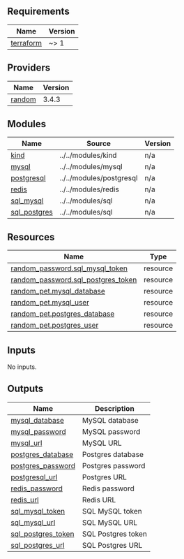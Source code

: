 <!-- BEGIN_TF_DOCS -->
## Requirements

| Name | Version |
|------|---------|
| <a name="requirement_terraform"></a> [terraform](#requirement\_terraform) | ~> 1 |

## Providers

| Name | Version |
|------|---------|
| <a name="provider_random"></a> [random](#provider\_random) | 3.4.3 |

## Modules

| Name | Source | Version |
|------|--------|---------|
| <a name="module_kind"></a> [kind](#module\_kind) | ../../modules/kind | n/a |
| <a name="module_mysql"></a> [mysql](#module\_mysql) | ../../modules/mysql | n/a |
| <a name="module_postgresql"></a> [postgresql](#module\_postgresql) | ../../modules/postgresql | n/a |
| <a name="module_redis"></a> [redis](#module\_redis) | ../../modules/redis | n/a |
| <a name="module_sql_mysql"></a> [sql\_mysql](#module\_sql\_mysql) | ../../modules/sql | n/a |
| <a name="module_sql_postgres"></a> [sql\_postgres](#module\_sql\_postgres) | ../../modules/sql | n/a |

## Resources

| Name | Type |
|------|------|
| [random_password.sql_mysql_token](https://registry.terraform.io/providers/hashicorp/random/latest/docs/resources/password) | resource |
| [random_password.sql_postgres_token](https://registry.terraform.io/providers/hashicorp/random/latest/docs/resources/password) | resource |
| [random_pet.mysql_database](https://registry.terraform.io/providers/hashicorp/random/latest/docs/resources/pet) | resource |
| [random_pet.mysql_user](https://registry.terraform.io/providers/hashicorp/random/latest/docs/resources/pet) | resource |
| [random_pet.postgres_database](https://registry.terraform.io/providers/hashicorp/random/latest/docs/resources/pet) | resource |
| [random_pet.postgres_user](https://registry.terraform.io/providers/hashicorp/random/latest/docs/resources/pet) | resource |

## Inputs

No inputs.

## Outputs

| Name | Description |
|------|-------------|
| <a name="output_mysql_database"></a> [mysql\_database](#output\_mysql\_database) | MySQL database |
| <a name="output_mysql_password"></a> [mysql\_password](#output\_mysql\_password) | MySQL password |
| <a name="output_mysql_url"></a> [mysql\_url](#output\_mysql\_url) | MySQL URL |
| <a name="output_postgres_database"></a> [postgres\_database](#output\_postgres\_database) | Postgres database |
| <a name="output_postgres_password"></a> [postgres\_password](#output\_postgres\_password) | Postgres password |
| <a name="output_postgresql_url"></a> [postgresql\_url](#output\_postgresql\_url) | Postgres URL |
| <a name="output_redis_password"></a> [redis\_password](#output\_redis\_password) | Redis password |
| <a name="output_redis_url"></a> [redis\_url](#output\_redis\_url) | Redis URL |
| <a name="output_sql_mysql_token"></a> [sql\_mysql\_token](#output\_sql\_mysql\_token) | SQL MySQL token |
| <a name="output_sql_mysql_url"></a> [sql\_mysql\_url](#output\_sql\_mysql\_url) | SQL MySQL URL |
| <a name="output_sql_postgres_token"></a> [sql\_postgres\_token](#output\_sql\_postgres\_token) | SQL Postgres token |
| <a name="output_sql_postgres_url"></a> [sql\_postgres\_url](#output\_sql\_postgres\_url) | SQL Postgres URL |
<!-- END_TF_DOCS -->